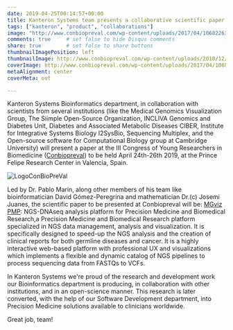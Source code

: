 ```yaml
---
date: 2019-04-25T00:14:57+00:00
title: Kanteron Systems team presents a collaborative scientific paper at the III Congress of Young Researchers in Biomedicine
tags: ["kanteron", "product", "collaborations"]
image: "http://www.conbiopreval.com/wp-content/uploads/2017/04/10682263_481151918693152_7108841823703367504_o-e1493131170916.jpg"
comments: true     # set false to hide Disqus comments
share: true        # set false to share buttons
thumbnailImagePosition: left
thumbnailImage: http://www.conbiopreval.com/wp-content/uploads/2018/12/LogoConBioPreVal.png
coverImage: http://www.conbiopreval.com/wp-content/uploads/2017/04/10682263_481151918693152_7108841823703367504_o-e1493131170916.jpg
metaAlignment: center
coverMeta: out

---
```


Kanteron Systems Bioinformatics department, in collaboration with scientists from several institutions (like the Medical Genomics Visualization Group, The Siimple Open-Source Organization, INCLIVA Genomics and Diabetes Unit, Diabetes and Associated Metabolic Diseases CIBER, Institute for Integrative Systems Biology I2SysBio, Sequencing Multiplex, and the Open-source software for Computational Biology group at Cambridge University) will present a paper at the III Congress of Young Researchers in Biomedicine ([Conbiopreval](http://www.conbiopreval.com/en/home_en/)) to be held April 24th-26th 2019, at the Prince Felipe Research Center in Valencia, Spain.

<!--more-->

![LogoConBioPreVal](http://www.conbiopreval.com/wp-content/uploads/2018/12/LogoConBioPreVal.png)

Led by Dr. Pablo Marin, along other members of his team like bioinformatician David Gómez-Peregrina and mathematician Dr.(c) Josemi Juanes, the scientific paper to be presented at Conbiopreval will be: [MGviz PMP](https://figshare.com/articles/MGvizPMP_NGS-DNAseq_analysis_platform_for_Precision_Medicine_and_Biomedical_Research/8028836): NGS-DNAseq analysis platform for Precision Medicine and Biomedical Research,a Precision Medicine and Biomedical Research platform specialized in NGS data management, analysis and visualization. It is specifically designed to speed-up the NGS analysis and the creation of clinical reports for both germline diseases and cancer. It is a highly interactive web-based platform with professional UX and visualizations which implements a flexible and dynamic catalog of NGS pipelines to process sequencing data from FASTQs to VCFs.

In Kanteron Systems we're proud of the research and development work our Bioinformatics department is producing, in collaboration with other institutions, and in an open-science manner. This research is later converted, with the help of our Software Development department, into Precision Medicine solutions available to clinicians worldwide.

Great job, team!
